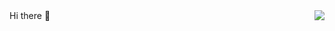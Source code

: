 <img align="right" src="https://github-readme-stats.vercel.app/api?username=jingshanglu&show_icons=true&icon_color=CE1D2D&text_color=718096&bg_color=ffffff&hide_title=true" />
Hi there 👋

<!--
**jingshanglu/jingshanglu** is a ✨ _special_ ✨ repository because its `README.md` (this file) appears on your GitHub profile.

Here are some ideas to get you started:

- 🔭 I’m currently working on ...
- 🌱 I’m currently learning ...
- 👯 I’m looking to collaborate on ...
- 🤔 I’m looking for help with ...
- 💬 Ask me about ...
- 📫 How to reach me: ...
- 😄 Pronouns: ...
- ⚡ Fun fact: ...
-->
